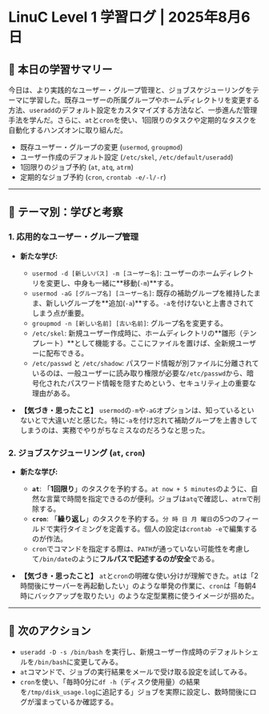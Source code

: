 # LinuC Level 1 学習ログ | 2025年8月6日

## 🎯 本日の学習サマリー

今日は、より実践的なユーザー・グループ管理と、ジョブスケジューリングをテーマに学習した。既存ユーザーの所属グループやホームディレクトリを変更する方法、`useradd`のデフォルト設定をカスタマイズする方法など、一歩進んだ管理手法を学んだ。さらに、`at`と`cron`を使い、1回限りのタスクや定期的なタスクを自動化するハンズオンに取り組んだ。

* 既存ユーザー・グループの変更 (`usermod`, `groupmod`)
* ユーザー作成のデフォルト設定 (`/etc/skel`, `/etc/default/useradd`)
* 1回限りのジョブ予約 (`at`, `atq`, `atrm`)
* 定期的なジョブ予約 (`cron`, `crontab -e/-l/-r`)

---

## 🤔 テーマ別：学びと考察

### 1. 応用的なユーザー・グループ管理

* **新たな学び:**
    * `usermod -d [新しいパス] -m [ユーザー名]`: ユーザーのホームディレクトリを変更し、中身も一緒に**移動(`-m`)**する。
    * `usermod -aG [グループ名] [ユーザー名]`: 既存の補助グループを維持したまま、新しいグループを**追加(`-a`)**する。`-a`を付けないと上書きされてしまう点が重要。
    * `groupmod -n [新しい名前] [古い名前]`: グループ名を変更する。
    * `/etc/skel`: 新規ユーザー作成時に、ホームディレクトリの**雛形（テンプレート）**として機能する。ここにファイルを置けば、全新規ユーザーに配布できる。
    * `/etc/passwd` と `/etc/shadow`: パスワード情報が別ファイルに分離されているのは、一般ユーザーに読み取り権限が必要な`/etc/passwd`から、暗号化されたパスワード情報を隠すためという、セキュリティ上の重要な理由がある。

* **【気づき・思ったこと】**
    `usermod`の`-m`や`-aG`オプションは、知っているといないとで大違いだと感じた。特に`-a`を付け忘れて補助グループを上書きしてしまうのは、実務でやりがちなミスなのだろうなと思った。

### 2. ジョブスケジューリング (`at`, `cron`)

* **新たな学び:**
    * **`at`**: 「**1回限り**」のタスクを予約する。`at now + 5 minutes`のように、自然な言葉で時間を指定できるのが便利。ジョブは`atq`で確認し、`atrm`で削除する。
    * **`cron`**: 「**繰り返し**」のタスクを予約する。`分 時 日 月 曜日`の5つのフィールドで実行タイミングを定義する。個人の設定は`crontab -e`で編集するのが作法。
    * `cron`でコマンドを指定する際は、`PATH`が通っていない可能性を考慮して`/bin/date`のように**フルパスで記述するのが安全**である。

* **【気づき・思ったこと】**
    `at`と`cron`の明確な使い分けが理解できた。`at`は「2時間後にサーバーを再起動したい」のような単発の作業に、`cron`は「毎朝4時にバックアップを取りたい」のような定型業務に使うイメージが掴めた。

---

## 🚀 次のアクション

* `useradd -D -s /bin/bash` を実行し、新規ユーザー作成時のデフォルトシェルを`/bin/bash`に変更してみる。
* `at`コマンドで、ジョブの実行結果をメールで受け取る設定を試してみる。
* `cron`を使い、「毎時0分に`df -h`（ディスク使用量）の結果を`/tmp/disk_usage.log`に追記する」ジョブを実際に設定し、数時間後にログが溜まっているか確認する。
